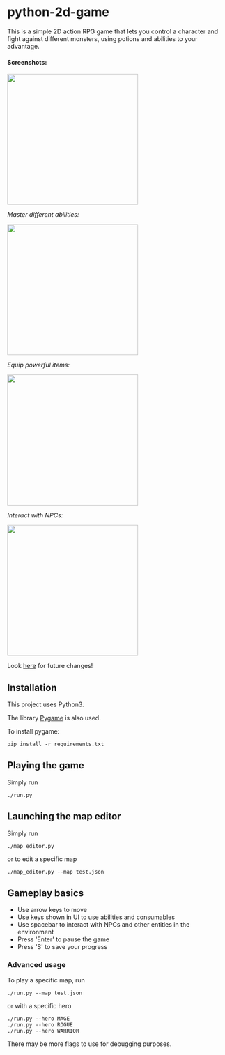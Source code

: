 # python-2d-game

This is a simple 2D action RPG game that lets you control a character and fight against 
different monsters, using potions and abilities to your advantage.

#### Screenshots:

<img src="https://github.com/JonathanMurray/python-2d-game/blob/master/screenshots/gameplay.png" height="300" />
<br/>

_Master different abilities:_

<img src="https://github.com/JonathanMurray/python-2d-game/blob/master/screenshots/ability.png" height="300" />
<br/>

_Equip powerful items:_

<img src="https://github.com/JonathanMurray/python-2d-game/blob/master/screenshots/item.png" height="300" />
<br/>

_Interact with NPCs:_

<img src="https://github.com/JonathanMurray/python-2d-game/blob/master/screenshots/dialog.png" height="300" />
<br/>

Look [here](todo.md) for future changes!

## Installation

This project uses Python3. 
 
The library [Pygame](https://www.pygame.org) is also used. 

To install pygame:
```
pip install -r requirements.txt
```

## Playing the game

Simply run
```
./run.py
```

## Launching the map editor

Simply run
```
./map_editor.py
```
or to edit a specific map
```
./map_editor.py --map test.json
```

## Gameplay basics

* Use arrow keys to move
* Use keys shown in UI to use abilities and consumables
* Use spacebar to interact with NPCs and other entities in the environment
* Press 'Enter' to pause the game
* Press 'S' to save your progress

### Advanced usage
To play a specific map, run
```
./run.py --map test.json
```

or with a specific hero
```
./run.py --hero MAGE
./run.py --hero ROGUE
./run.py --hero WARRIOR
```

There may be more flags to use for debugging purposes.